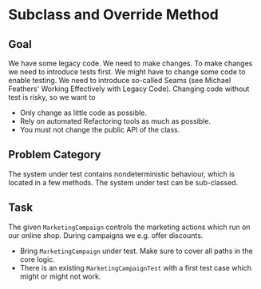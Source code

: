 Subclass and Override Method
============================

Goal
----
We have some legacy code. We need to make changes. 
To make changes we need to introduce tests first.
We might have to change some code to enable testing.
We need to introduce so-called Seams (see Michael 
Feathers' Working Effectively with Legacy Code). 
Changing code without test is risky, so we want to

* Only change as little code as possible.
* Rely on automated Refactoring tools as much as possible.
* You must not change the public API of the class.

Problem Category
----------------
The system under test contains nondeterministic behaviour, 
which is located in a few methods. The system under test can
be sub-classed.

Task
----
The given `MarketingCampaign` controls the marketing actions which
run on our online shop. During campaigns we e.g. offer discounts. 
 
* Bring `MarketingCampaign` under test. Make sure to cover all paths in the core logic.
* There is an existing `MarketingCampaignTest` with a first test case which might or might not work. 
